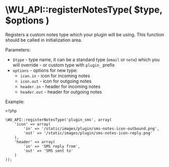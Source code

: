 \WU_API::registerNotesType( $type, $options )
===

Registers a custom notes type which your plugin will be using. This function should be called in initialization area.

Parameters:

 * `$type` - type name, it can be a standard type (`email` or `note`) which you will override - or custom type with `plugin_` prefix
 * `options` - options for new type:
    * `icon.in` - icon for incoming notes
    * `icon.out` - icon for outgoing notes
    * `header.in` - header for incoming notes
    * `header.out` - header for outgoing notes

Example:

```
<?php

\WU_API::registerNotesType('plugin_sms', array(
	'icon' => array(
		'in' => '/static/images/plugin/sms-notes-icon-outbound.png',
		'out' => '/static/images/plugin/sms-notes-icon-reply.png'
	),
	'header' => array(
		'in' => 'SMS reply from',
		'out' => 'SMS sent to'
	)
));
```
